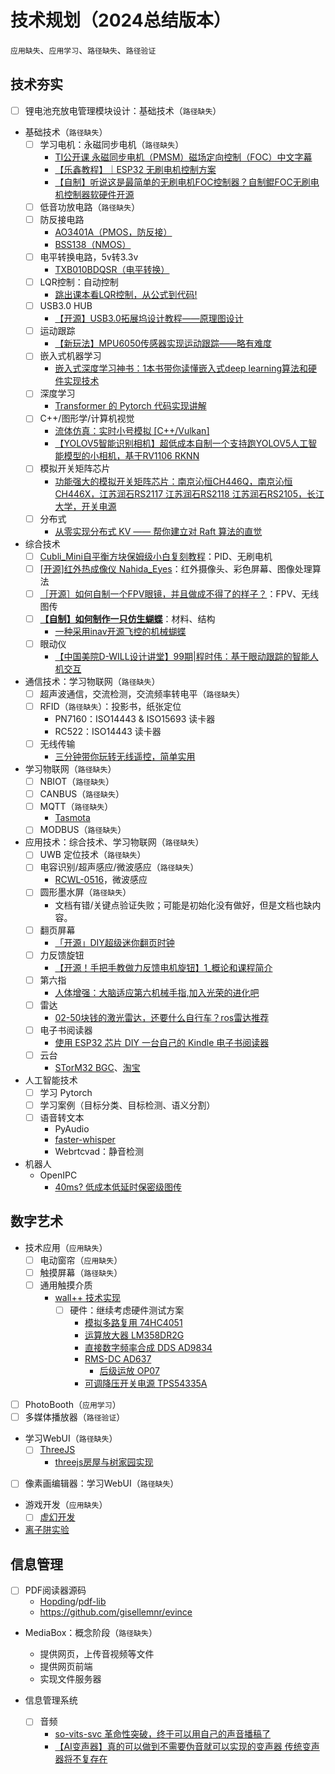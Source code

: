 # 技术规划（2024总结版本）

`应用缺失`、`应用学习`、`路径缺失`、`路径验证`



## 技术夯实

- [ ] 锂电池充放电管理模块设计：基础技术（`路径缺失`）
- 基础技术（`路径缺失`）
  - [ ] 学习电机：永磁同步电机（`路径缺失`）
    - [TI公开课 永磁同步电机（PMSM）磁场定向控制（FOC）中文字幕](https://www.bilibili.com/video/BV11V411m7rh/?spm_id_from=333.337.search-card.all.click&vd_source=b736aa3d7f0fdf47b59ea3021dc810ab)
    - [【乐鑫教程】｜ESP32 无刷电机控制方案](https://www.bilibili.com/video/BV1u64y1p7fY/?spm_id_from=333.1245.0.0&vd_source=b736aa3d7f0fdf47b59ea3021dc810ab)
    - [【自制】听说这是最简单的无刷电机FOC控制器？自制鲲FOC无刷电机控制器软硬件开源](https://www.bilibili.com/video/BV1Lc411t7Sq/?spm_id_from=333.1245.0.0&vd_source=b736aa3d7f0fdf47b59ea3021dc810ab)
  - [ ] 低音功放电路（`路径缺失`）
  - [ ] 防反接电路
    - [AO3401A（PMOS，防反接）](https://item.szlcsc.com/290556.html)
    - [BSS138（NMOS）](https://item.szlcsc.com/5925769.html)
  - [ ] 电平转换电路，5v转3.3v
    - [TXB010BDQSR（电平转换）](https://item.szlcsc.com/421185.html)
  - [ ] LQR控制：自动控制
    - [跳出课本看LQR控制，从公式到代码!](https://www.bilibili.com/video/BV1Ng4y1V7JQ/?spm_id_from=333.1245.0.0&vd_source=b736aa3d7f0fdf47b59ea3021dc810ab)
  - [ ] USB3.0 HUB
    - [【开源】USB3.0拓展坞设计教程——原理图设计](https://www.bilibili.com/video/BV1H94y1e744/?spm_id_from=333.1245.0.0&vd_source=b736aa3d7f0fdf47b59ea3021dc810ab)
  - [ ] 运动跟踪
    - [【新玩法】MPU6050传感器实现运动跟踪——略有难度](https://www.bilibili.com/video/BV1gM4y1v7TL/?spm_id_from=333.1245.0.0&vd_source=b736aa3d7f0fdf47b59ea3021dc810ab)
  - [ ] 嵌入式机器学习
    - [嵌入式深度学习神书：1本书带你读懂嵌入式deep learning算法和硬件实现技术](https://www.bilibili.com/video/BV1wu411J7jD/?spm_id_from=333.1245.0.0&vd_source=b736aa3d7f0fdf47b59ea3021dc810ab)
  - [ ] 深度学习
    - [Transformer 的 Pytorch 代码实现讲解](https://www.bilibili.com/video/BV1Qg4y1P7r4/?spm_id_from=333.1245.0.0&vd_source=b736aa3d7f0fdf47b59ea3021dc810ab)
  - [ ] C++/图形学/计算机视觉
    - [流体仿真：实时小号模拟 [C++/Vulkan]](https://www.bilibili.com/video/BV1Fu411M7h8/?spm_id_from=333.1245.0.0&vd_source=b736aa3d7f0fdf47b59ea3021dc810ab)
    - [【YOLOV5智能识别相机】超低成本自制一个支持跑YOLOV5人工智能模型的小相机，基于RV1106 RKNN](https://www.bilibili.com/video/BV1NC4y1Q7oH/?spm_id_from=333.1245.0.0&vd_source=b736aa3d7f0fdf47b59ea3021dc810ab)
  - [ ] 模拟开关矩阵芯片
    - [功能强大的模拟开关矩阵芯片：南京沁恒CH446Q，南京沁恒CH446X，江苏润石RS2117 江苏润石RS2118 江苏润石RS2105，长江大学，开关电源](https://www.bilibili.com/video/BV1ha4y1d7iC/?spm_id_from=333.1245.0.0&vd_source=b736aa3d7f0fdf47b59ea3021dc810ab)
  - [ ] 分布式
    - [从零实现分布式 KV —— 帮你建立对 Raft 算法的直觉](https://www.bilibili.com/video/BV1Xw411W7TN/?spm_id_from=333.1245.0.0&vd_source=b736aa3d7f0fdf47b59ea3021dc810ab)
- 综合技术
  - [ ] [Cubli_Mini自平衡方块保姆级小白复刻教程](https://www.bilibili.com/video/BV1KM411v7df/?spm_id_from=333.1245.0.0&vd_source=b736aa3d7f0fdf47b59ea3021dc810ab)：PID、无刷电机
  - [ ] [[开源]红外热成像仪 Nahida_Eyes](https://www.bilibili.com/video/BV1mM4y1Z7rE/?spm_id_from=333.1245.0.0&vd_source=b736aa3d7f0fdf47b59ea3021dc810ab)：红外摄像头、彩色屏幕、图像处理算法
  - [ ] [［开源］如何自制一个FPV眼镜，并且做成不得了的样子？](https://www.bilibili.com/video/BV1mY411673X/?spm_id_from=333.1245.0.0&vd_source=b736aa3d7f0fdf47b59ea3021dc810ab)：FPV、无线图传
  - [ ] [**【自制】如何制作一只仿生蝴蝶**](https://www.bilibili.com/festival/jzj2023?bvid=BV1Sm4y1C7DW&spm_id_from=333.1245.0.0)：材料、结构
    - [一种采用inav开源飞控的机械蝴蝶](https://www.bilibili.com/video/BV1ko4y1A7Yh/?spm_id_from=333.1245.0.0&vd_source=b736aa3d7f0fdf47b59ea3021dc810ab)
  - [ ] 眼动仪
    - [【中国美院D-WILL设计讲堂】99期|程时伟：基于眼动跟踪的智能人机交互](https://www.bilibili.com/video/BV1Kh4y1z7Hf/?spm_id_from=333.1245.0.0&vd_source=b736aa3d7f0fdf47b59ea3021dc810ab)
- 通信技术：学习物联网（`路径缺失`）
  - [ ] 超声波通信，交流检测，交流频率转电平（`路径缺失`）
  - [ ] RFID（`路径缺失`）：投影书，纸张定位
    - PN7160：ISO14443 & ISO15693 读卡器
    - RC522：ISO14443 读卡器
  - [ ] 无线传输
    - [三分钟带你玩转无线遥控，简单实用](https://www.bilibili.com/video/BV19w411V7S4/?spm_id_from=333.1245.0.0&vd_source=b736aa3d7f0fdf47b59ea3021dc810ab)
- 学习物联网（`路径缺失`）
  - [ ] NBIOT（`路径缺失`）
  - [ ] CANBUS（`路径缺失`）
  - [ ] MQTT（`路径缺失`）
    - [Tasmota](https://github.com/arendst/Tasmota)
  - [ ] MODBUS（`路径缺失`）
- 应用技术：综合技术、学习物联网（`路径缺失`）
  - [ ] UWB 定位技术（`路径缺失`）
  - [ ] 电容识别/超声感应/微波感应（`路径缺失`）
    - [RCWL-0516](https://github.com/jdesbonnet/RCWL-0516)，微波感应
  - [ ] 圆形墨水屏（`路径缺失`）
    - 文档有错/关键点验证失败；可能是初始化没有做好，但是文档也缺内容。
  - [ ] 翻页屏幕
    - [「开源」DIY超级迷你翻页时钟](https://www.bilibili.com/video/BV1Uo4y1A714/?spm_id_from=333.1245.0.0&vd_source=b736aa3d7f0fdf47b59ea3021dc810ab)
  - [ ] 力反馈旋钮
    - [【开源！手把手教做力反馈电机旋钮】1_概论和课程简介](https://www.bilibili.com/video/BV18K411t7Wd/?spm_id_from=333.1245.0.0&vd_source=b736aa3d7f0fdf47b59ea3021dc810ab)
  - [ ] 第六指
    - [人体增强：大脑适应第六机械手指,加入光荣的进化吧](https://www.bilibili.com/video/BV1ke411U7ub/?spm_id_from=333.1245.0.0&vd_source=b736aa3d7f0fdf47b59ea3021dc810ab)
  - [ ] 雷达
    - [02-50块钱的激光雷达，还要什么自行车？ros雷达推荐](https://www.bilibili.com/video/BV1FK411v7xY/?spm_id_from=333.1245.0.0&vd_source=b736aa3d7f0fdf47b59ea3021dc810ab)
  - [ ] 电子书阅读器
    - [使用 ESP32 芯片 DIY 一台自己的 Kindle 电子书阅读器](https://www.bilibili.com/video/BV1zM4y1P7Mk/?vd_source=b736aa3d7f0fdf47b59ea3021dc810ab)
  - [ ] 云台
    - [STorM32 BGC](https://www.zhihu.com/question/268067081)、[淘宝](https://item.taobao.com/item.htm?abbucket=19&id=547429116395&ns=1&skuId=3472822704263&spm=a21n57.1.0.0.2aaf523ccZZXJy)
- 人工智能技术
  - [ ] 学习 Pytorch
  - [ ] 学习案例（目标分类、目标检测、语义分割）
  - [ ] 语音转文本
    - PyAudio
    - [faster-whisper](https://github.com/SYSTRAN/faster-whisper)
    - Webrtcvad：静音检测
- 机器人
  - OpenIPC
    - [40ms? 低成本低延时保密级图传](https://www.bilibili.com/video/BV1KF4m1N7WH/?spm_id_from=333.1245.0.0&vd_source=b736aa3d7f0fdf47b59ea3021dc810ab)



## 数字艺术

- 技术应用（`应用缺失`）
  - [ ] 电动窗帘（`应用缺失`）
  - [ ] 触摸屏幕（`路径缺失`）
  - [ ] 通用触摸介质
    - [wall++ 技术实现](https://chrisharrison.net/projects/wallplusplus/wallplusplus.pdf)
      - [ ] 硬件：继续考虑硬件测试方案
        - [模拟多路复用 74HC4051](https://item.szlcsc.com/520618.html)
        - [运算放大器 LM358DR2G](https://item.szlcsc.com/8427.html)
        - [直接数字频率合成 DDS AD9834](https://item.szlcsc.com/117843.html)
        - [RMS-DC AD637](https://item.szlcsc.com/21768.html)
          - [后级运放 OP07](https://item.szlcsc.com/1599527.html)
        - [可调降压开关电源 TPS54335A](https://item.szlcsc.com/59973.html)

- [ ] PhotoBooth（`应用学习`）
- [ ] 多媒体播放器（`路径验证`）

- 学习WebUI（`路径缺失`）
  - [ ] [ThreeJS](https://threejs.org/docs/index.html#manual/en/introduction/Creating-a-scene)
    - [threejs房屋与树家园实现](https://www.bilibili.com/video/BV14a4y1y7ZM/?spm_id_from=333.1245.0.0&vd_source=b736aa3d7f0fdf47b59ea3021dc810ab)
  
- [ ] 像素画编辑器：学习WebUI（`路径缺失`）

- 游戏开发（`应用缺失`）
  - [ ] [虚幻开发](https://www.bilibili.com/video/BV1fu4y1j7Hv/?spm_id_from=333.999.0.0&vd_source=b736aa3d7f0fdf47b59ea3021dc810ab)
- [离子阱实验](https://www.bilibili.com/video/BV1ma41127di/?spm_id_from=333.788.recommend_more_video.-1&vd_source=b736aa3d7f0fdf47b59ea3021dc810ab)



## 信息管理

- [ ] PDF阅读器源码
  - [Hopding](https://github.com/Hopding)/[pdf-lib](https://github.com/Hopding/pdf-lib)
  - https://github.com/gisellemnr/evince

- MediaBox：概念阶段（`路径缺失`）
  - 提供网页，上传音视频等文件
  - 提供网页前端
  - 实现文件服务器

- 信息管理系统
  - [ ] 音频
    - [so-vits-svc 革命性突破，终于可以用自己的声音播稿了](https://www.bilibili.com/video/BV1iL411y7Z5/?spm_id_from=333.1245.0.0&vd_source=b736aa3d7f0fdf47b59ea3021dc810ab)
    - [【AI变声器】真的可以做到不需要伪音就可以实现的变声器 传统变声器将不复存在](https://www.bilibili.com/video/BV1LL411B7fV/?spm_id_from=333.1245.0.0&vd_source=b736aa3d7f0fdf47b59ea3021dc810ab)

